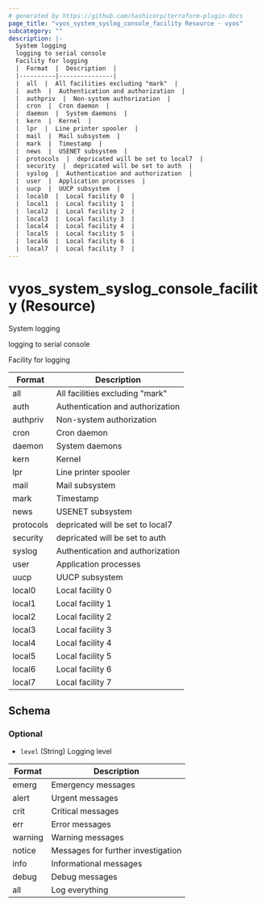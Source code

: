 ```yaml
---
# generated by https://github.com/hashicorp/terraform-plugin-docs
page_title: "vyos_system_syslog_console_facility Resource - vyos"
subcategory: ""
description: |-
  System logging
  logging to serial console
  Facility for logging
  |  Format  |  Description  |
  |----------|---------------|
  |  all  |  All facilities excluding "mark"  |
  |  auth  |  Authentication and authorization  |
  |  authpriv  |  Non-system authorization  |
  |  cron  |  Cron daemon  |
  |  daemon  |  System daemons  |
  |  kern  |  Kernel  |
  |  lpr  |  Line printer spooler  |
  |  mail  |  Mail subsystem  |
  |  mark  |  Timestamp  |
  |  news  |  USENET subsystem  |
  |  protocols  |  depricated will be set to local7  |
  |  security  |  depricated will be set to auth  |
  |  syslog  |  Authentication and authorization  |
  |  user  |  Application processes  |
  |  uucp  |  UUCP subsystem  |
  |  local0  |  Local facility 0  |
  |  local1  |  Local facility 1  |
  |  local2  |  Local facility 2  |
  |  local3  |  Local facility 3  |
  |  local4  |  Local facility 4  |
  |  local5  |  Local facility 5  |
  |  local6  |  Local facility 6  |
  |  local7  |  Local facility 7  |
---
```


# vyos_system_syslog_console_facility (Resource)

System logging

logging to serial console

Facility for logging

|  Format  |  Description  |
|----------|---------------|
|  all  |  All facilities excluding "mark"  |
|  auth  |  Authentication and authorization  |
|  authpriv  |  Non-system authorization  |
|  cron  |  Cron daemon  |
|  daemon  |  System daemons  |
|  kern  |  Kernel  |
|  lpr  |  Line printer spooler  |
|  mail  |  Mail subsystem  |
|  mark  |  Timestamp  |
|  news  |  USENET subsystem  |
|  protocols  |  depricated will be set to local7  |
|  security  |  depricated will be set to auth  |
|  syslog  |  Authentication and authorization  |
|  user  |  Application processes  |
|  uucp  |  UUCP subsystem  |
|  local0  |  Local facility 0  |
|  local1  |  Local facility 1  |
|  local2  |  Local facility 2  |
|  local3  |  Local facility 3  |
|  local4  |  Local facility 4  |
|  local5  |  Local facility 5  |
|  local6  |  Local facility 6  |
|  local7  |  Local facility 7  |



<!-- schema generated by tfplugindocs -->
## Schema

### Optional

- `level` (String) Logging level

|  Format  |  Description  |
|----------|---------------|
|  emerg  |  Emergency messages  |
|  alert  |  Urgent messages  |
|  crit  |  Critical messages  |
|  err  |  Error messages  |
|  warning  |  Warning messages  |
|  notice  |  Messages for further investigation  |
|  info  |  Informational messages  |
|  debug  |  Debug messages  |
|  all  |  Log everything  |
